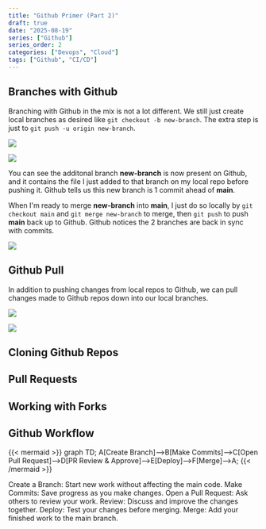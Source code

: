 ```yaml
---
title: "Github Primer (Part 2)"
draft: true
date: "2025-08-19"
series: ["Github"]
series_order: 2
categories: ["Devops", "Cloud"]
tags: ["Github", "CI/CD"]
---
```


## Branches with Github

Branching with Github in the mix is not a lot different. We still just create local branches as desired like `git checkout -b new-branch`. The extra step is just to `git push -u origin new-branch`.

![](/images/github-add-branch.png)

![](/images/github-new-branch.png)

You can see the additonal branch **new-branch** is now present on Github, and it contains the file I just added to that branch on my local repo before pushing it. Github tells us this new branch is 1 commit ahead of **main**.

When I'm ready to merge **new-branch** into **main**, I just do so locally by `git checkout main` and `git merge new-branch` to merge, then `git push` to push **main** back up to Github. Github notices the 2 branches are back in sync with commits.

![](/images/github-merge.png)

## Github Pull

In addition to pushing changes from local repos to Github, we can pull changes made to Github repos down into our local branches.

![](/images/github-add-file.png)

![](/images/github-pull.png)

## Cloning Github Repos

## Pull Requests


## Working with Forks

## Github Workflow

{{< mermaid >}}
graph TD;
A[Create Branch]-->B[Make Commits]-->C[Open Pull Request]-->D[PR Review & Approve]-->E[Deploy]-->F[Merge]-->A;
{{< /mermaid >}}

Create a Branch: Start new work without affecting the main code.
Make Commits: Save progress as you make changes.
Open a Pull Request: Ask others to review your work.
Review: Discuss and improve the changes together.
Deploy: Test your changes before merging.
Merge: Add your finished work to the main branch.

###